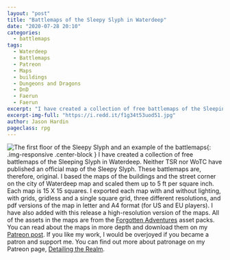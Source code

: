 ```yaml
---
layout: "post"
title: "Battlemaps of the Sleepy Slyph in Waterdeep"
date: "2020-07-28 20:10"
categories:
  - battlemaps
tags:
  - Waterdeep
  - Battlemaps
  - Patreon
  - Maps
  - buildings
  - Dungeons and Dragons
  - DnD
  - Faerun
  - Faerun
excerpt: "I have created a collection of free battlemaps of the Sleeping Slyph in Waterdeep. Neither TSR nor WoTC have published an official map of the Sleepy Slyph. These battlemaps are, therefore, original. "
excerpt-img-full: "https://i.redd.it/f1g34t53uod51.jpg"
author: Jason Hardin
pageclass: rpg
---
```

![The first floor of the Sleepy Slyph and an example of the battlemaps](https://i.redd.it/f1g34t53uod51.jpg){: .img-responsive  .center-block }
I have created a collection of free battlemaps of the Sleeping Slyph in Waterdeep. Neither TSR nor WoTC have published an official map of the Sleepy Slyph. These battlemaps are, therefore, original.
I based the maps of the buildings and the street corner on the city of Waterdeep map and scaled them up to 5 ft per square inch. Each map is 15 X 15 squares. I exported each map with and without lighting, with grids, gridless and a single square grid, three different resolutions, and pdf versions of the map in letter and A4 format (for US and EU players). I have also added with this release a high-resolution version of the maps. All of the assets in the maps are from the [Forgotten Adventures](https://www.patreon.com/detailingtherealm/posts?filters%5Btag%5D=Modular) asset packs.
You can read about the maps in more depth and download them on my [Patreon post](https://www.patreon.com/posts/39753221). If you like my work, I would be overjoyed if you became a patron and support me. You can find out more about patronage on my Patreon page, [Detailing the Realm](https://www.patreon.com/detailingtherealm/posts?filters%5Btag%5D=Modular).
